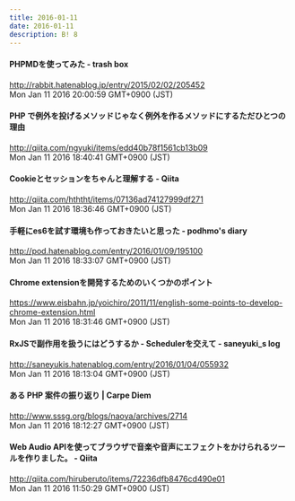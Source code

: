```yaml
---
title: 2016-01-11
date: 2016-01-11
description: B! 8
---
```


#### PHPMDを使ってみた - trash box
http://rabbit.hatenablog.jp/entry/2015/02/02/205452<br>
Mon Jan 11 2016 20:00:59 GMT+0900 (JST)<br>


#### PHP で例外を投げるメソッドじゃなく例外を作るメソッドにするただひとつの理由
http://qiita.com/ngyuki/items/edd40b78f1561cb13b09<br>
Mon Jan 11 2016 18:40:41 GMT+0900 (JST)<br>


#### Cookieとセッションをちゃんと理解する - Qiita
http://qiita.com/hththt/items/07136ad74127999df271<br>
Mon Jan 11 2016 18:36:46 GMT+0900 (JST)<br>


####  手軽にes6を試す環境も作っておきたいと思った - podhmo's diary
http://pod.hatenablog.com/entry/2016/01/09/195100<br>
Mon Jan 11 2016 18:33:07 GMT+0900 (JST)<br>


#### Chrome extensionを開発するためのいくつかのポイント
https://www.eisbahn.jp/yoichiro/2011/11/english-some-points-to-develop-chrome-extension.html<br>
Mon Jan 11 2016 18:31:46 GMT+0900 (JST)<br>


#### RxJSで副作用を扱うにはどうするか - Schedulerを交えて - saneyuki_s log
http://saneyukis.hatenablog.com/entry/2016/01/04/055932<br>
Mon Jan 11 2016 18:13:04 GMT+0900 (JST)<br>


#### ある PHP 案件の振り返り | Carpe Diem
http://www.sssg.org/blogs/naoya/archives/2714<br>
Mon Jan 11 2016 18:12:27 GMT+0900 (JST)<br>


#### Web Audio APIを使ってブラウザで音楽や音声にエフェクトをかけられるツールを作りました。 - Qiita
http://qiita.com/hiruberuto/items/72236dfb8476cd490e01<br>
Mon Jan 11 2016 11:50:29 GMT+0900 (JST)<br>


